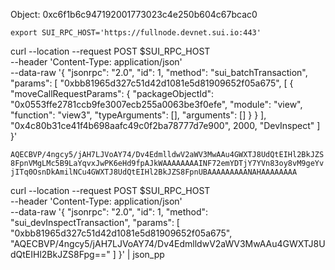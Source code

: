 Object: 0xc6f1b6c947192001773023c4e250b604c67bcac0

`export SUI_RPC_HOST='https://fullnode.devnet.sui.io:443'`

curl --location --request POST $SUI_RPC_HOST \
--header 'Content-Type: application/json' \
--data-raw '{
"jsonrpc": "2.0",
"id": 1,
"method": "sui_batchTransaction",
"params": [
"0xbb81965d327c51d42d1081e5d81909652f05a675",
[
{
"moveCallRequestParams": {
"packageObjectId": "0x0553ffe2781ccb9fe3007ecb255a0063be3f0efe",
"module": "view",
"function": "view3",
"typeArguments": [],
"arguments": []
}
}
],
"0x4c80b31ce41f4b698aafc49c0f2ba78777d7e900",
2000,
"DevInspect"
]
}'

`AQECBVP/4ngcy5/jAH7LJVoAY74/Dv4EdmlldwV2aWV3MwAAu4GWXTJ8UdQtEIHl2BkJZS8FpnVMgLMc5B9LaYqvxJwPK6eHd9fpAJkWAAAAAAAAINF72emYDTjY7YVn83oy8vM9geYvjITq0OsnDkAmilNCu4GWXTJ8UdQtEIHl2BkJZS8FpnUBAAAAAAAAANAHAAAAAAAA`

curl --location --request POST $SUI_RPC_HOST \
--header 'Content-Type: application/json' \
--data-raw '{
"jsonrpc": "2.0",
"id": 1,
"method": "sui_devInspectTransaction",
"params": [
"0xbb81965d327c51d42d1081e5d81909652f05a675",
"AQECBVP/4ngcy5/jAH7LJVoAY74/Dv4EdmlldwV2aWV3MwAAu4GWXTJ8UdQtEIHl2BkJZS8Fpg=="
]
}' | json_pp
